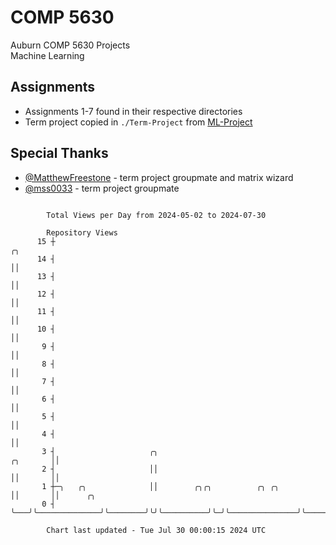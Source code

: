 # COMP 5630
Auburn COMP 5630 Projects  
Machine Learning

## Assignments
- Assignments 1-7 found in their respective directories
- Term project copied in `./Term-Project` from [ML-Project](https://github.com/wumphlett/ML-Project)

## Special Thanks
- [@MatthewFreestone](https://github.com/MatthewFreestone) - term project groupmate and matrix wizard
- [@mss0033](https://github.com/mss0033) - term project groupmate

```

        Total Views per Day from 2024-05-02 to 2024-07-30

        Repository Views
      15 ┼                                                                          ╭╮
      14 ┤                                                                          ││
      13 ┤                                                                          ││
      12 ┤                                                                          ││
      11 ┤                                                                          ││
      10 ┤                                                                          ││
       9 ┤                                                                          ││
       8 ┤                                                                          ││
       7 ┤                                                                          ││
       6 ┤                                                                          ││
       5 ┤                                                                          ││
       4 ┤                                                                          ││
       3 ┤                     ╭╮                                          ╭╮       ││
       2 ┤                     ││                                          ││       ││
       1 ┼─╮   ╭╮              ││        ╭╮╭╮          ╭╮ ╭╮               ││       ││      ╭╮
       0 ┤ ╰───╯╰──────────────╯╰────────╯╰╯╰──────────╯╰─╯╰───────────────╯╰───────╯╰──────╯╰─────

        Chart last updated - Tue Jul 30 00:00:15 2024 UTC
        
```
